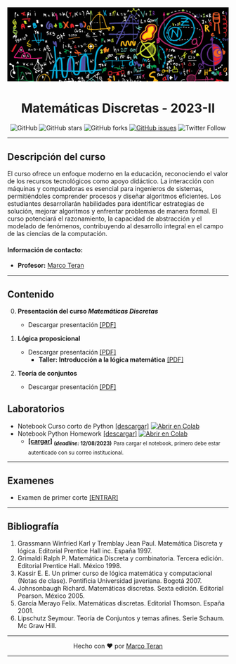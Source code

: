 [![banner](/_assets/pics/discmath_banner.jpg)](https://github.com/marcoteran/discmath)
---
<div align="center">

# Matemáticas Discretas - 2023-II
![GitHub](https://img.shields.io/github/license/marcoteran/discmath)
![GitHub stars](https://img.shields.io/github/stars/marcoteran/discmath)
![GitHub forks](https://img.shields.io/github/forks/marcoteran/discmath)
[![GitHub issues](https://img.shields.io/github/issues/marcoteran/discmath?color=%23fa251e&logo=GitHub)](https://github.com/marcoteran/discmath/issues)
![Twitter Follow](https://img.shields.io/twitter/follow/marcotulioteran?style=social)
</div>

---
## Descripción del curso
El curso ofrece un enfoque moderno en la educación, reconociendo el valor de los recursos tecnológicos como apoyo didáctico. La interacción con máquinas y computadoras es esencial para ingenieros de sistemas, permitiéndoles comprender procesos y diseñar algoritmos eficientes. Los estudiantes desarrollarán habilidades para identificar estrategias de solución, mejorar algoritmos y enfrentar problemas de manera formal. El curso potenciará el razonamiento, la capacidad de abstracción y el modelado de fenómenos, contribuyendo al desarrollo integral en el campo de las ciencias de la computación.

#### Información de contacto:
* **Profesor:** [Marco Teran](https://marcoteran.github.io/)
---

## Contenido
0. **Presentación del curso *Matemáticas Discretas***
	* Descargar presentación [[PDF]](https://github.com/marcoteran/discmath/raw/master/lectures/00_discmath_syllabus.pdf)

1. **Lógica proposicional**
	* Descargar presentación [[PDF]](https://github.com/marcoteran/discmath/raw/master/lectures/01_discmath_logic.pdf)
		- **Taller: Introducción a la lógica matemática** [[PDF]](https://github.com/marcoteran/discmath/raw/master/homeworks/discmath_ttq_logic.pdf)

2. **Teoría de conjuntos**
	* Descargar presentación [[PDF]](https://github.com/marcoteran/discmath/raw/master/lectures/02_discmath_settheory.pdf)


## Laboratorios
- Notebook Curso corto de Python [[descargar]](https://github.com/marcoteran/discmath/blob/master/laboratory/notebooks/01_discmath_pythoncrashcourse.ipynb)
			[![Abrir en Colab](https://colab.research.google.com/assets/colab-badge.svg)](https://colab.research.google.com/github/marcoteran/discmath/blob/master/laboratory/notebooks/01_discmath_pythoncrashcourse.ipynb)
- Notebook Python Homework [[descargar]](https://github.com/marcoteran/discmath/blob/master/laboratory/notebooks/02_discmath_pythoncrashcoursehomework.ipynb)
			[![Abrir en Colab](https://colab.research.google.com/assets/colab-badge.svg)](https://colab.research.google.com/github/marcoteran/discmath/blob/master/laboratory/notebooks/02_discmath_pythoncrashcoursehomework.ipynb)
	* **[[cargar]](https://forms.office.com/r/pymbQZVxG3) <sub>(*deadline:* 12/08/2023)</sub>**
		<sub>Para cargar el notebook, primero debe estar autenticado con su correo institucional.</sub>

---
## Examenes

* Examen de primer corte [[ENTRAR]](https://forms.office.com/r/yzHFTYPnAH)


---
## Bibliografía
1. Grassmann Winfried Karl y Tremblay Jean Paul. Matemática Discreta y lógica. Editorial Prentice Hall inc. España 1997.
2. Grimaldi Ralph P. Matemática Discreta y combinatoria. Tercera edición. Editorial Prentice Hall. México 1998.
3. Kassir E. E. Un primer curso de lógica matemática y computacional (Notas de clase). Pontificia Universidad javeriana. Bogotá 2007.
4. Johnsonbaugh Richard. Matemáticas discretas. Sexta edición. Editorial Pearson. México 2005.
5. García Merayo Felix. Matemáticas discretas. Editorial Thomson. España 2001.
6. Lipschutz Seymour. Teoría de Conjuntos y temas afines. Serie Schaum. Mc Graw Hill.

---

<div align="center">

Hecho con ❤️ por [Marco Teran](https://github.com/marcoteran)

</div>

---